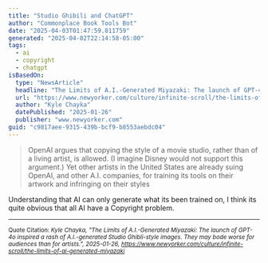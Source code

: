 ```yaml
---
title: "Studio Ghibili and ChatGPT"
author: "Commonplace Book Tools Bot"
date: "2025-04-03T01:47:59.811759"
generated: "2025-04-02T22:14:58-05:00"
tags:
  - ai
  - copyright
  - chatgpt
isBasedOn:
  type: "NewsArticle"
  headline: "The Limits of A.I.-Generated Miyazaki: The launch of GPT-4o inspired a rash of A.I.-generated Studio Ghibli-style images. They may bode worse for audiences than for artists."
  url: "https://www.newyorker.com/culture/infinite-scroll/the-limits-of-ai-generated-miyazaki"
  author: "Kyle Chayka"
  datePublished: "2025-01-26"
  publisher: "www.newyorker.com"
guid: "c9817aee-9315-439b-bcf9-b8553aebdc04"
---
```


> OpenAI argues that copying the style of a movie studio, rather than of a living artist, is allowed. (I imagine Disney would not support this argument.) Yet other artists in the United States are already suing OpenAI, and other A.I. companies, for training its tools on their artwork and infringing on their styles

Understanding that AI can only generate what its been trained on, I think its quite obvious that all AI have a Copyright problem.

---

<sub>Quote Citation: <cite>Kyle Chayka, "The Limits of A.I.-Generated Miyazaki: The launch of GPT-4o inspired a rash of A.I.-generated Studio Ghibli-style images. They may bode worse for audiences than for artists.", 2025-01-26, <a href="https://www.newyorker.com/culture/infinite-scroll/the-limits-of-ai-generated-miyazaki">https://www.newyorker.com/culture/infinite-scroll/the-limits-of-ai-generated-miyazaki</a></cite></sub>